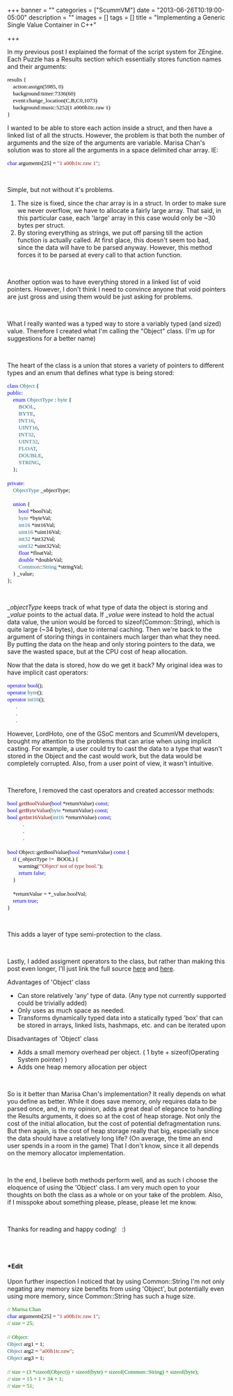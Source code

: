 +++
banner = ""
categories = ["ScummVM"]
date = "2013-06-26T10:19:00-05:00"
description = ""
images = []
tags = []
title = "Implementing a Generic Single Value Container in C++"

+++

In my previous post I explained the format of the script system for ZEngine. Each Puzzle has a Results section which essentially stores function names and their arguments:

<pre style="font-family:Consolas;font-size:13;color:black;">
results {
    action:assign(5985, 0)
    background:timer:7336(60)
    event:change_location(C,B,C0,1073)
    background:music:5252(1 a000h1tc.raw 1)    
}
</pre>

I wanted to be able to store each action inside a struct, and then have a linked list of all the structs. However, the problem is that both the number of arguments and the size of the arguments are variable. Marisa Chan's solution was to store all the arguments in a space delimited char array. IE:

<pre style="font-family:Consolas;font-size:13;color:black;"><span style="color:blue;">char</span>&nbsp;arguments[25]&nbsp;=&nbsp;<span style="color:#a31515;">&quot;1&nbsp;a00h1tc.raw&nbsp;1&quot;</span>;
</pre>

<br />

Simple, but not without it's problems.

1.  The size is fixed, since the char array is in a struct. In order to make sure we never overflow, we have to allocate a fairly large array. That said, in this particular case, each 'large' array in this case would only be ~30 bytes per struct.
2.  By storing everything as strings, we put off parsing till the action function is actually called. At first glace, this doesn't seem too bad, since the data will have to be parsed anyway. However, this method forces it to be parsed at every call to that action function.

<br />

Another option was to have everything stored in a linked list of void pointers. However, I don't think I need to convince anyone that void pointers are just gross and using them would be just asking for problems.

<br />

What I really wanted was a typed way to store a variably typed (and sized) value. Therefore I created what I'm calling the "Object" class. (I'm up for suggestions for a better name)

<br />

The heart of the class is a union that stores a variety of pointers to different types and an enum that defines what type is being stored:

<pre style="font-family:Consolas;font-size:13;color:black;"><span style="color:blue;">class</span>&nbsp;<span style="color:#216f85;">Object</span>&nbsp;{
<span style="color:blue;">public</span>:
&nbsp;&nbsp;&nbsp;&nbsp;<span style="color:blue;">enum</span>&nbsp;<span style="color:#216f85;">ObjectType</span>&nbsp;:&nbsp;<span style="color:#216f85;">byte</span>&nbsp;{
&nbsp;&nbsp;&nbsp;&nbsp;&nbsp;&nbsp;&nbsp;&nbsp;<span style="color:#216f85;">BOOL</span>,
&nbsp;&nbsp;&nbsp;&nbsp;&nbsp;&nbsp;&nbsp;&nbsp;<span style="color:#216f85;">BYTE</span>,
&nbsp;&nbsp;&nbsp;&nbsp;&nbsp;&nbsp;&nbsp;&nbsp;<span style="color:#216f85;">INT16</span>,
&nbsp;&nbsp;&nbsp;&nbsp;&nbsp;&nbsp;&nbsp;&nbsp;<span style="color:#216f85;">UINT16</span>,
&nbsp;&nbsp;&nbsp;&nbsp;&nbsp;&nbsp;&nbsp;&nbsp;<span style="color:#216f85;">INT32</span>,
&nbsp;&nbsp;&nbsp;&nbsp;&nbsp;&nbsp;&nbsp;&nbsp;<span style="color:#216f85;">UINT32</span>,
&nbsp;&nbsp;&nbsp;&nbsp;&nbsp;&nbsp;&nbsp;&nbsp;<span style="color:#216f85;">FLOAT</span>,
&nbsp;&nbsp;&nbsp;&nbsp;&nbsp;&nbsp;&nbsp;&nbsp;<span style="color:#216f85;">DOUBLE</span>,
&nbsp;&nbsp;&nbsp;&nbsp;&nbsp;&nbsp;&nbsp;&nbsp;<span style="color:#216f85;">STRING</span>,
&nbsp;&nbsp;&nbsp;&nbsp;};
 
<span style="color:blue;">private</span>:
&nbsp;&nbsp;&nbsp;&nbsp;<span style="color:#216f85;">ObjectType</span>&nbsp;_objectType;
 
&nbsp;&nbsp;&nbsp;&nbsp;<span style="color:blue;">union</span>&nbsp;{
&nbsp;&nbsp;&nbsp;&nbsp;&nbsp;&nbsp;&nbsp;&nbsp;<span style="color:blue;">bool</span>&nbsp;*boolVal;
&nbsp;&nbsp;&nbsp;&nbsp;&nbsp;&nbsp;&nbsp;&nbsp;<span style="color:#216f85;">byte</span>&nbsp;*byteVal;
&nbsp;&nbsp;&nbsp;&nbsp;&nbsp;&nbsp;&nbsp;&nbsp;<span style="color:#216f85;">int16</span>&nbsp;*int16Val;
&nbsp;&nbsp;&nbsp;&nbsp;&nbsp;&nbsp;&nbsp;&nbsp;<span style="color:#216f85;">uint16</span>&nbsp;*uint16Val;
&nbsp;&nbsp;&nbsp;&nbsp;&nbsp;&nbsp;&nbsp;&nbsp;<span style="color:#216f85;">int32</span>&nbsp;*int32Val;
&nbsp;&nbsp;&nbsp;&nbsp;&nbsp;&nbsp;&nbsp;&nbsp;<span style="color:#216f85;">uint32</span>&nbsp;*uint32Val;
&nbsp;&nbsp;&nbsp;&nbsp;&nbsp;&nbsp;&nbsp;&nbsp;<span style="color:blue;">float</span>&nbsp;*floatVal;
&nbsp;&nbsp;&nbsp;&nbsp;&nbsp;&nbsp;&nbsp;&nbsp;<span style="color:blue;">double</span>&nbsp;*doubleVal;
&nbsp;&nbsp;&nbsp;&nbsp;&nbsp;&nbsp;&nbsp;&nbsp;<span style="color:#216f85;">Common</span>::<span style="color:#216f85;">String</span>&nbsp;*stringVal;
&nbsp;&nbsp;&nbsp;&nbsp;}&nbsp;_value;
};</pre>

<br />

__objectType_ keeps track of what type of data the object is storing and __value_ points to the actual data. If __value_ were instead to hold the actual data value, the union would be forced to sizeof(Common::String), which is quite large (~34 bytes), due to internal caching. Then we're back to the argument of storing things in containers much larger than what they need. By putting the data on the heap and only storing pointers to the data, we save the wasted space, but at the CPU cost of heap allocation.

Now that the data is stored, how do we get it back? My original idea was to have implicit cast operators:

<pre style="font-family:Consolas;font-size:13;color:black;"><span style="color:blue;">operator</span>&nbsp;<span style="color:blue;">bool</span>();
<span style="color:blue;">operator</span>&nbsp;<span style="color:#216f85;">byte</span>();
<span style="color:blue;">operator</span>&nbsp;<span style="color:#216f85;">int16</span>();
&nbsp;&nbsp;&nbsp;&nbsp;&nbsp;&nbsp;.
&nbsp;&nbsp;&nbsp;&nbsp;&nbsp;&nbsp;.
&nbsp;&nbsp;&nbsp;&nbsp;&nbsp;&nbsp;.</pre>

However, LordHoto, one of the GSoC mentors and ScummVM developers, brought my attention to the problems that can arise when using implicit casting. For example, a user could try to cast the data to a type that wasn't stored in the Object and the cast would work, but the data would be completely corrupted. Also, from a user point of view, it wasn't intuitive.

<br />

Therefore, I removed the cast operators and created accessor methods:

<pre style="font-family:Consolas;font-size:13;color:black;"><span style="color:blue;">bool</span>&nbsp;<span style="color:#850000;">getBoolValue</span>(<span style="color:blue;">bool</span>&nbsp;*returnValue)&nbsp;<span style="color:blue;">const</span>;
<span style="color:blue;">bool</span>&nbsp;<span style="color:#850000;">getByteValue</span>(<span style="color:#216f85;">byte</span>&nbsp;*returnValue)&nbsp;<span style="color:blue;">const</span>;
<span style="color:blue;">bool</span>&nbsp;<span style="color:#850000;">getInt16Value</span>(<span style="color:#216f85;">int16</span>&nbsp;*returnValue)&nbsp;<span style="color:blue;">const</span>;
&nbsp;&nbsp;&nbsp;&nbsp;&nbsp;&nbsp;&nbsp;&nbsp;&nbsp;&nbsp;&nbsp;.
&nbsp;&nbsp;&nbsp;&nbsp;&nbsp;&nbsp;&nbsp;&nbsp;&nbsp;&nbsp;&nbsp;.
&nbsp;&nbsp;&nbsp;&nbsp;&nbsp;&nbsp;&nbsp;&nbsp;&nbsp;&nbsp;&nbsp;.
 
<span style="color:blue;">bool</span>&nbsp;Object::getBoolValue(<span style="color:blue;">bool</span>&nbsp;*returnValue)&nbsp;<span style="color:blue;">const</span>&nbsp;{
&nbsp;&nbsp;&nbsp;&nbsp;<span style="color:blue;">if</span>&nbsp;(_objectType&nbsp;!=&nbsp;&nbsp;BOOL)&nbsp;{
&nbsp;&nbsp;&nbsp;&nbsp;&nbsp;&nbsp;&nbsp;&nbsp;warning(<span style="color:#a31515;">&quot;&#39;Object&#39;&nbsp;not&nbsp;of&nbsp;type&nbsp;bool.&quot;</span>);
&nbsp;&nbsp;&nbsp;&nbsp;&nbsp;&nbsp;&nbsp;&nbsp;<span style="color:blue;">return</span>&nbsp;<span style="color:blue;">false</span>;
&nbsp;&nbsp;&nbsp;&nbsp;}
 
&nbsp;&nbsp;&nbsp;&nbsp;*returnValue&nbsp;=&nbsp;*_value.boolVal;
&nbsp;&nbsp;&nbsp;&nbsp;<span style="color:blue;">return</span>&nbsp;<span style="color:blue;">true</span>;
}</pre>

<br />

This adds a layer of type semi-protection to the class.

<br />

Lastly, I added assigment operators to the class, but rather than making this post even longer, I'll just link the full source [here](https://gist.github.com/RichieSams/5873413) and [here](https://gist.github.com/RichieSams/5873397).

Advantages of 'Object' class

*   Can store relatively 'any' type of data. (Any type not currently supported could be trivially added)
*   Only uses as much space as needed.
*   Transforms dynamically typed data into a statically typed 'box' that can be stored in arrays, linked lists, hashmaps, etc. and can be iterated upon

Disadvantages of 'Object' class

*   Adds a small memory overhead per object. ( 1 byte + sizeof(Operating System pointer) )
*   Adds one heap memory allocation per object

<br />

So is it better than Marisa Chan's implementation? It really depends on what you define as better. While it does save memory, only requires data to be parsed once, and, in my opinion, adds a great deal of elegance to handling the Results arguments, it does so at the cost of heap storage. Not only the cost of the initial allocation, but the cost of potential defragmentation runs. But then again, is the cost of heap storage really that big, especially since the data should have a relatively long life? (On average, the time an end user spends in a room in the game) That I don't know, since it all depends on the memory allocator implementation.

<br />

In the end, I believe both methods perform well, and as such I choose the eloquence of using the 'Object' class. I am very much open to your thoughts on both the class as a whole or on your take of the problem. Also, if I misspoke about something please, please, please let me know.

<br />

Thanks for reading and happy coding!&nbsp;&nbsp;&nbsp;:)

<br /><br />

#### *Edit

Upon further inspection I noticed that by using Common::String I'm not only negating any memory size benefits from using 'Object', but potentially even using more memory, since Common::String has such a huge size.

<pre style="font-family:Consolas;font-size:13;color:black;"><span style="color:green;">//&nbsp;Marisa&nbsp;Chan</span>
<span style="color:blue;">char</span>&nbsp;arguments[25]&nbsp;=&nbsp;<span style="color:#a31515;">&quot;1&nbsp;a00h1tc.raw&nbsp;1&quot;</span>;
<span style="color:green;">//&nbsp;size&nbsp;=&nbsp;25;</span>
 
<span style="color:green;">//&nbsp;Object:</span>
<span style="color:#216f85;">Object</span>&nbsp;arg1&nbsp;=&nbsp;1;
<span style="color:#216f85;">Object</span>&nbsp;arg2&nbsp;=&nbsp;<span style="color:#a31515;">&quot;a00h1tc.raw&quot;</span>;
<span style="color:#216f85;">Object</span>&nbsp;arg3&nbsp;=&nbsp;1;
 
<span style="color:green;">//&nbsp;size&nbsp;=&nbsp;(3&nbsp;*sizeof(Object))&nbsp;+&nbsp;sizeof(byte)&nbsp;+&nbsp;sizeof(Common::String)&nbsp;+&nbsp;sizeof(byte);</span>
<span style="color:green;">//&nbsp;size&nbsp;=&nbsp;15&nbsp;+&nbsp;1&nbsp;+&nbsp;34&nbsp;+&nbsp;1;</span>
<span style="color:green;">//&nbsp;size&nbsp;=&nbsp;51;</span></pre>








